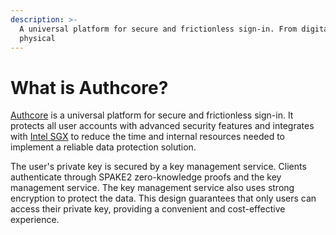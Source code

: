 ```yaml
---
description: >-
  A universal platform for secure and frictionless sign-in. From digital to
  physical
---
```


# What is Authcore?

[Authcore](https://authcore.io/) is a universal platform for secure and frictionless sign-in. It protects all user accounts with advanced security features and integrates with [Intel SGX](https://www.intel.com/content/www/us/en/architecture-and-technology/software-guard-extensions.html) to reduce the time and internal resources needed to implement a reliable data protection solution.

The user's private key is secured by a key management service. Clients authenticate through SPAKE2 zero-knowledge proofs and the key management service. The key management service also uses strong encryption to protect the data. This design guarantees that only users can access their private key, providing a convenient and cost-effective experience.
